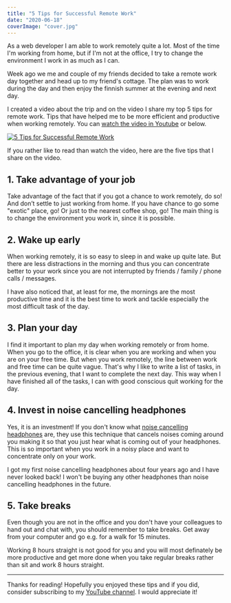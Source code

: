 ```yaml
---
title: "5 Tips for Successful Remote Work"
date: "2020-06-18"
coverImage: "cover.jpg"
---
```


As a web developer I am able to work remotely quite a lot. Most of the time I'm working from home, but if I'm not at the office, I try to change the environment I work in as much as I can.

Week ago we me and couple of my friends decided to take a remote work day together and head up to my friend's cottage. The plan was to work during the day and then enjoy the finnish summer at the evening and next day.

I created a video about the trip and on the video I share my top 5 tips for remote work. Tips that have helped me to be more efficient and productive when working remotely. You can [watch the video in Youtube](https://www.youtube.com/watch?v=iODfHVTVECQ) or below.

[![5 Tips for Successful Remote Work](http://img.youtube.com/vi/iODfHVTVECQ/0.jpg)](http://www.youtube.com/watch?v=iODfHVTVECQ)

If you rather like to read than watch the video, here are the five tips that I share on the video.

## 1. Take advantage of your job

Take advantage of the fact that if you got a chance to work remotely, do so! And don’t settle to just working from home. If you have chance to go some "exotic" place, go! Or just to the nearest coffee shop, go! The main thing is to change the environment you work in, since it is possible.

## 2. Wake up early

When working remotely, it is so easy to sleep in and wake up quite late. But there are less distractions in the morning and thus you can concentrate better to your work since you are not interrupted by friends / family / phone calls / messages.

I have also noticed that, at least for me, the mornings are the most productive time and it is the best time to work and tackle especially the most difficult task of the day.

## 3. Plan your day

I find it important to plan my day when working remotely or from home. When you go to the office, it is clear when you are working and when you are on your free time. But when you work remotely, the line between work and free time can be quite vague. That's why I like to write a list of tasks, in the previous evening, that I want to complete the next day. This way when I have finished all of the tasks, I can with good conscious quit working for the day.

## 4. Invest in noise cancelling headphones

Yes, it is an investment! If you don't know what [noise cancelling headphones](/blog/noise-cancelling-headphones-should-you-buy-them/) are, they use this technique that cancels noises coming around you making it so that you just hear what is coming out of your headphones. This is so important when you work in a noisy place and want to concentrate only on your work.

I got my first noise cancelling headphones about four years ago and I have never looked back! I won't be buying any other headphones than noise cancelling headphones in the future.

## 5. Take breaks

Even though you are not in the office and you don't have your colleagues to hand out and chat with, you should remember to take breaks. Get away from your computer and go e.g. for a walk for 15 minutes.

Working 8 hours straight is not good for you and you will most definately be more productive and get more done when you take regular breaks rather than sit and work 8 hours straight.

---

Thanks for reading! Hopefully you enjoyed these tips and if you did, consider subscribing to my [YouTube channel](https://www.youtube.com/channel/UC34UXFLKqdW3cpk5CBu2Siw). I would appreciate it!
